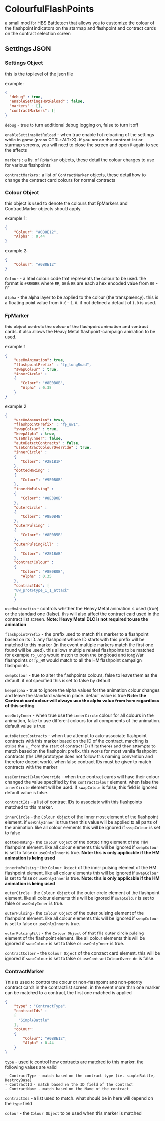 # ColourfulFlashPoints
 a small mod for HBS Battletech that allows you to customize the colour of the flashpoint indicators on the starmap 
 and flashpoint and contract cards on the contract selection screen

## Settings JSON

### Settings Object
this is the top level of the json file

example:
```json
{
  "debug" : true,
  "enableSettingsHotReload" : false,
  "markers" : [],
  "contractMarkers": []
}
```

`debug` - true to turn additional debug logging on, false to turn it off

`enableSettingsHotReload` - when true enable hot reloading of the settings while in game (press CTRL+ALT+X). if you
are on the contract list or starmap screens, you will need to close the screen and open it again to see the affects

`markers` : a list of `FpMarker` objects, these detail the colour changes to use for various flashpoints

`contractMarkers` : a list of `ContractMarker` objects, these detail how to change the contract card colours for 
normal contracts


### Colour Object
this object is used to denote the colours that FpMarkers and ContractMarker objects should apply

example 1:
```json
{
    "Colour": "#0B8E12",
    "Alpha" : 0.44 
}
```

example 2:
```json
{
    "Colour": "#0B8E12"
}
```

`Colour` - a html colour code that represents the colour to be used. the format is `#RRGGBB` where `RR`, `GG` & `BB` 
are each a hex encoded value from `00` - `FF`

`Alpha` - the alpha layer to be applied to the colour (the transparency). this is a floating point value from
`0.0` - `1.0`. if not defined a default of `1.0` is used.

### FpMarker

this object controls the colour of the flashpoint animation and contract cards. it also allows the Heavy Metal 
flashpoint-campaign animation to be used. 

example 1
```json
{
    "useHmAnimation": true,
    "flashpointPrefix" : "fp_longRoad",
    "swapColour" : true,
    "innerCircle" :
    {
       "Colour": "#8E0B0B",
       "Alpha" : 0.35 
    }
}
```

example 2
```json
{
    "useHmAnimation": true,
    "flashpointPrefix" : "fp_uw1",
    "swapColour" : true,
    "keepAlpha" : true,
    "useOnlyInner": false,
    "autoDetectContracts" : false,
    "useContractColourOverride" : true,
    "innerCircle" :
    {
       "Colour": "#2E1B1F"
    },
    "dottedHmRing" :
    {
       "Colour": "#9E0B0B"
    },
    "innerHmPulsing" :
    {
       "Colour": "#8E3B0B"
    },
    "outerCircle" :
    {
       "Colour": "#8E0B4B" 
    },
    "outerPulsing" :
    {
       "Colour": "#8E0B5B"
    },
    "outerPulsingFill" :
    {
       "Colour": "#2E1BAB" 
    },
    "contractColour" :
    {
       "Colour": "#8E0B0B",
       "Alpha" : 0.35 
    },
    "contractIds": [
    "uw_prototype_1_1_attack"
    ]
    }
```

`useHmAnimation` - controls whether the Heavy Metal animation is used (true) or the standard one (false). 
this will also affect the contract card used in the contract list screen.
**Note: Heavy Metal DLC is not required to use the animation**

`flashpointPrefix` - the prefix used to match this marker to a flashpoint based on its ID. any flashpoint whose ID 
starts with this prefix will be matched to this marker (in the event multiple markers match the first one found 
will be used). this allows multiple related flashpoints to be matched for example `fp_long` would match to both 
the longRoad and longWar flashpoints or `fp_HM` would match to all the HM flashpoint campaign flashpoints.

`swapColour` - true to alter the flashpoints colours, false to leave them as the default. if not specified this is set 
to false by default

`keepAlpha` - true to ignore the alpha values for the animation colour changes and leave the standard values in place. 
default value is true 
**Note: the Contract card colour will always use the alpha value from here regardless of this setting**

`useOnlyInner` - when true use the `innerCircle` colour for all colours in the animation, false to use different 
colours for all components of the animation. default value is true

`autoDetectContracts` - when true attempt to auto-associate flashpoint contracts with this marker based on the ID of 
the contract. matching is strips the `c_` from the start of contract ID (if its there) and then attempts to match 
based on the flashpoint prefix. this works for most vanilla flashpoint contracts (the UW prototype does not follow this
naming convention and therefore doesnt work). when false contract IDs must be given to match contracts with the marker

`useContractColourOverride` - when true contract cards will have their colour changed the value specified by the 
`contractColour` element. when false the `innerCircle` element will be used. if `swapColour` is false, this field is 
ignored default value is false. 

`contractIds` - a list of contract IDs to associate with this flashpoints matched to this marker.
 
 `innerCircle` - the `Colour Object` of the inner most element of the flashpoint element. if `useOnlyInner` is true then 
 this value will be applied to all parts of the animation. like all colour elements this will be ignored if 
 `swapColour` is set to false
 
`dottedHmRing` - the `Colour Object` of the dotted ring element of the HM flashpoint element. 
like all colour elements this will be ignored if `swapColour` is set to false or `useOnlyInner` is true. 
**Note: this is only applicable if the HM animation is being used**

`innerHmPulsing` - the `Colour Object` of the inner pulsing element of the HM flashpoint element. 
like all colour elements this will be ignored if `swapColour` is set to false or `useOnlyInner` is true. 
**Note: this is only applicable if the HM animation is being used**

`outerCircle` - the `Colour Object` of the outer circle element of the flashpoint element. 
like all colour elements this will be ignored if `swapColour` is set to false or `useOnlyInner` is true.

`outerPulsing` - the `Colour Object` of the outer pulsing element of the flashpoint element. 
like all colour elements this will be ignored if `swapColour` is set to false or `useOnlyInner` is true.

`outerPulsingFill` - the `Colour Object` of that fills outer circle pulsing element of the flashpoint element. 
like all colour elements this will be ignored if `swapColour` is set to false or `useOnlyInner` is true.

`contractColour` - the `Colour Object` of the contract card element. 
this will be ignored if `swapColour` is set to false or `useContractColourOverride` is false.

### ContractMarker

This is used to control the colour of non-flashpoint and non-priority contract cards in the contract list screen.
in the event more than one marker can be matched to a contract, the first one matched is applied

```json
{
    "type" : "ContractType",
    "contractIds" : 
    [
      "SimpleBattle"    
    ],
    "colour": 
    {
        "Colour": "#0B8E12",
        "Alpha" : 0.44 
    }
}
```

`type` - used to control how contracts are matched to this marker. the following values are valid

    - ContractType - match based on the contract type (ie. simpleBattle, DestroyBase)
    - ContractId - match based on the ID field of the contract
    - ContractName - match based on the Name of the contract
    
`contractIds` - a list used to match. what should be in here will depend on the `type` field

`colour` - the `Colour Object` to be used when this marker is matched

